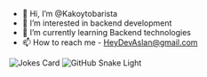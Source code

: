 - 👋 Hi, I’m @Kakoytobarista
- 👀 I’m interested in backend development
- 🌱 I’m currently learning Backend technologies
- 📫 How to reach me - HeyDevAslan@gmail.com

![Jokes Card](https://readme-jokes.vercel.app/api)
![GitHub Snake Light](github-snake.svg#gh-light-mode-only)

